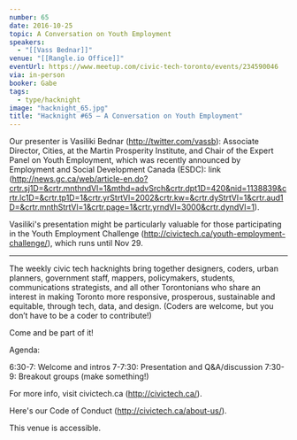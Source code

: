 ```yaml
---
number: 65
date: 2016-10-25
topic: A Conversation on Youth Employment
speakers:
  - "[[Vass Bednar]]"
venue: "[[Rangle.io Office]]"
eventUrl: https://www.meetup.com/civic-tech-toronto/events/234590046
via: in-person
booker: Gabe
tags:
  - type/hacknight
image: "hacknight_65.jpg"
title: "Hacknight #65 – A Conversation on Youth Employment"
---
```


Our presenter is Vasiliki Bednar (http://twitter.com/vassb): Associate Director, Cities, at the Martin Prosperity Institute, and Chair of the Expert Panel on Youth Employment, which was recently announced by Employment and Social Development Canada (ESDC): link (http://news.gc.ca/web/article-en.do?crtr.sj1D=&crtr.mnthndVl=1&mthd=advSrch&crtr.dpt1D=420&nid=1138839&crtr.lc1D=&crtr.tp1D=1&crtr.yrStrtVl=2002&crtr.kw=&crtr.dyStrtVl=1&crtr.aud1D=&crtr.mnthStrtVl=1&crtr.page=1&crtr.yrndVl=3000&crtr.dyndVl=1).

Vasiliki's presentation might be particularly valuable for those participating in the Youth Employment Challenge (http://civictech.ca/youth-employment-challenge/), which runs until Nov 29.

---

The weekly civic tech hacknights bring together designers, coders, urban planners, government staff, mappers, policymakers, students, communications strategists, and all other Torontonians who share an interest in making Toronto more responsive, prosperous, sustainable and equitable, through tech, data, and design. (Coders are welcome, but you don’t have to be a coder to contribute!)

Come and be part of it!

Agenda:

6:30-7: Welcome and intros
7-7:30: Presentation and Q&A/discussion
7:30-9: Breakout groups (make something!)

For more info, visit civictech.ca (http://civictech.ca/).

Here's our Code of Conduct (http://civictech.ca/about-us/).

This venue is accessible.